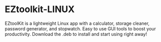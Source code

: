# EZtoolkit-LINUX
EZtoolKit is a lightweight Linux app with a calculator, storage cleaner, password generator, and stopwatch. Easy to use GUI tools to boost your productivity. Download the .deb to install and start using right away!
